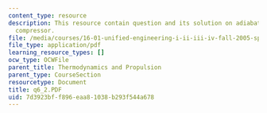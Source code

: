 ```yaml
---
content_type: resource
description: This resource contain question and its solution on adiabatic steady flow
  compressor.
file: /media/courses/16-01-unified-engineering-i-ii-iii-iv-fall-2005-spring-2006/7d3923bff896eaa81038b293f544a678_q6_2.PDF
file_type: application/pdf
learning_resource_types: []
ocw_type: OCWFile
parent_title: Thermodynamics and Propulsion
parent_type: CourseSection
resourcetype: Document
title: q6_2.PDF
uid: 7d3923bf-f896-eaa8-1038-b293f544a678
---
```


